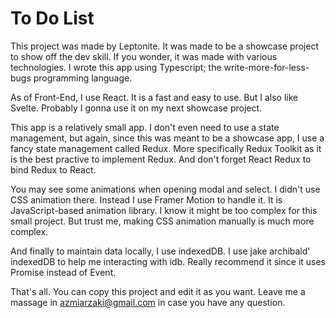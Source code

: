 # To Do List

This project was made by Leptonite. It was made to be a showcase project to show off the dev skill. If you wonder, it was made with various technologies. I wrote this app using Typescript; the write-more-for-less-bugs programming language.

As of Front-End, I use React. It is a fast and easy to use. But I also like Svelte. Probably I gonna use it on my next showcase project.

This app is a relatively small app. I don't even need to use a state management, but again, since this was meant to be a showcase app, I use a fancy state management called Redux. More specifically Redux Toolkit as it is the best practive to implement Redux. And don't forget React Redux to bind Redux to React.

You may see some animations when opening modal and select. I didn't use CSS animation there. Instead I use Framer Motion to handle it. It is JavaScript-based animation library. I know it might be too complex for this small project. But trust me, making CSS animation manually is much more complex.

And finally to maintain data locally, I use indexedDB. I use jake archibald' indexedDB to help me interacting with idb. Really recommend it since it uses Promise instead of Event.

That's all. You can copy this project and edit it as you want. Leave me a massage in azmiarzaki@gmail.com in case you have any question.